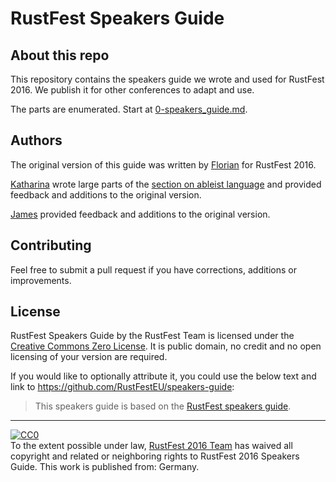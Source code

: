 # RustFest Speakers Guide

## About this repo

This repository contains the speakers guide we wrote and used for RustFest
2016.
We publish it for other conferences to adapt and use.

The parts are enumerated.
Start at [0-speakers_guide.md](0-speakers_guide.md).

## Authors

The original version of this guide was written by
[Florian](https://twitter.com/Argorak) for RustFest 2016.

[Katharina](https://twitter.com/katheyrina) wrote large parts of the
[section on ableist language](3-ableism.md) and provided feedback and
additions to the original version.

[James](https://twitter.com/varjmes) provided feedback and additions
to the original version.

## Contributing

Feel free to submit a pull request if you have corrections, additions or improvements.

## License

RustFest Speakers Guide by the RustFest Team is licensed under the
[Creative Commons Zero
License](http://creativecommons.org/publicdomain/zero/1.0/).
It is public domain, no credit and no open licensing of your version are
required.

If you would like to optionally attribute it, you could use the below text and
link to https://github.com/RustFestEU/speakers-guide:

> This speakers guide is based on the [RustFest speakers
  guide](https://github.com/RustFestEU/speakers-guide).

<hr />

<p xmlns:dct="http://purl.org/dc/terms/" xmlns:vcard="http://www.w3.org/2001/vcard-rdf/3.0#">
  <a rel="license"
     href="http://creativecommons.org/publicdomain/zero/1.0/">
    <img src="https://licensebuttons.net/p/zero/1.0/80x15.png" style="border-style: none;" alt="CC0" />
  </a>
  <br />
  To the extent possible under law,
  <a rel="dct:publisher"
     href="http://www.rustfest.eu/">
    <span property="dct:title">RustFest 2016 Team</span></a>
  has waived all copyright and related or neighboring rights to
  <span property="dct:title">RustFest 2016 Speakers Guide</span>.
This work is published from:
<span property="vcard:Country" datatype="dct:ISO3166"
      content="DE" about="http://www.rustfest.eu/">
  Germany</span>.
</p>
